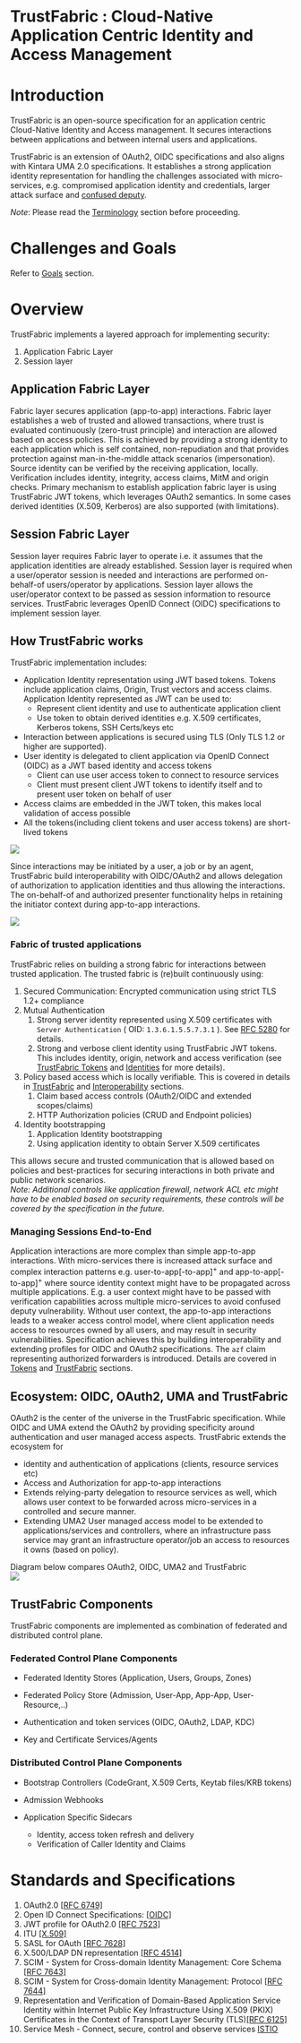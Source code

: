 # TrustFabric : Cloud-Native Application Centric Identity and Access Management

Introduction
============

TrustFabric is an open-source specification for an application centric Cloud-Native Identity and Access management. It secures interactions between applications and between internal users and applications.

TrustFabric is an extension of OAuth2, OIDC specifications and also aligns with Kintara UMA 2.0 specifications. It establishes a strong application identity representation for handling the challenges associated with micro-services, e.g. compromised application identity and credentials, larger attack surface and [confused deputy](https://en.wikipedia.org/wiki/Confused_deputy_problem).

*Note*: Please read the [Terminology](./Terminology.md) section before proceeding.

Challenges and Goals
===================
Refer to [Goals](./Goals.md) section.

Overview
========
TrustFabric implements a layered approach for implementing security:
1. Application Fabric Layer
1. Session layer

## Application Fabric Layer
Fabric layer secures application (app-to-app) interactions. Fabric layer establishes a web of trusted and allowed transactions, where trust is evaluated continuously (zero-trust principle) and interaction are allowed based on access policies. This is achieved by providing a strong identity to each application which is self contained, non-repudiation and that provides protection against man-in-the-middle attack scenarios (impersonation). Source identity can be verified by the receiving application, locally. Verification includes identity, integrity, access claims, MitM and origin checks. Primary mechanism to establish application fabric layer is using TrustFabric JWT tokens, which leverages OAuth2 semantics. In some cases derived identities (X.509, Kerberos) are also supported (with limitations).

## Session Fabric Layer
Session layer requires Fabric layer to operate i.e. it assumes that the application identities are already established. Session layer is required when a user/operator session is needed and interactions are performed on-behalf-of users/operator by applications. Session layer allows the user/operator context to be passed as session information to resource services. TrustFabric leverages OpenID Connect (OIDC) specifications to implement session layer.

How TrustFabric works
---------------------
TrustFabric implementation includes:
* Application Identity representation using JWT based tokens. Tokens include application claims, Origin, Trust vectors and access claims. Application Identity represented as JWT can be used to:
    * Represent client identity and use to authenticate application client
    * Use token to obtain derived identities e.g. X.509 certificates, Kerberos tokens, SSH Certs/keys etc
* Interaction between applications is secured using TLS (Only TLS 1.2 or higher are supported).
* User identity is delegated to client application via OpenID Connect (OIDC) as a JWT based identity and access tokens
    * Client can use user access token to connect to resource services
    * Client must present client JWT tokens to identify itself and to present user token on behalf of user
* Access claims are embedded in the JWT token, this makes local validation of access possible
* All the tokens(including client tokens and user access tokens) are short-lived tokens


![](./media/Application-overview.png)

Since interactions may be initiated by a user, a job or by an agent, TrustFabric build interoperability with OIDC/OAuth2 and allows delegation of authorization to application identities and thus allowing the interactions. The on-behalf-of and authorized presenter functionality helps in retaining the initiator context during app-to-app interactions.

![](./media/TrustFabric-UserSession.png)

### Fabric of trusted applications
TrustFabric relies on building a strong fabric for interactions between trusted application. The trusted fabric is (re)built continuously using:
1. Secured Communication: Encrypted communication using strict TLS 1.2+ compliance
1. Mutual Authentication
    1. Strong server identity represented using X.509 certificates with `Server Authentication` ( OID: `1.3.6.1.5.5.7.3.1` ). See [RFC 5280](https://tools.ietf.org/html/rfc5280) for details.
    1. Strong and verbose client identity using TrustFabric JWT tokens. This includes identity, origin, network and access verification (see [TrustFabric Tokens](./Tokens.md) and [Identities](./Identity.md) for more details).
1.  Policy based access which is locally verifiable. This is covered in details in [TrustFabric](./TrustFabric.md) and [Interoperability](./InterOp.md) sections.
    1. Claim based access controls (OAuth2/OIDC and extended scopes/claims)
    1. HTTP Authorization policies (CRUD and Endpoint policies)
1.  Identity bootstrapping
    1. Application Identity bootstrapping
    1. Using application identity to obtain Server X.509 certificates

This allows secure and trusted communication that is allowed based on policies and best-practices for securing interactions in both private and public network scenarios.   
*Note: Additional controls like application firewall, network ACL etc might have to be enabled based on security requirements, these controls will be covered by the specification in the future.*

### Managing Sessions End-to-End
Application interactions are more complex than simple app-to-app interactions. With micro-services there is increased attack surface and  complex interaction patterns e.g. user-to-app[-to-app]<sup>\+</sup> and app-to-app[-to-app]<sup>\+</sup> where source identity context might have to be propagated across multiple applications. E.g. a user context might have to be passed with verification capabilities across multiple micro-services to avoid confused deputy vulnerability. Without user context, the app-to-app interactions leads to a weaker access control model, where client application needs access to resources owned by all users, and may result in security vulnerabilities.
Specification achieves this by building interoperability and extending profiles for OIDC and OAuth2 specifications. The `azf` claim representing authorized forwarders is introduced. Details are covered in [Tokens](./Tokens.md) and [TrustFabric](./TrustFabric.md) sections.




Ecosystem: OIDC, OAuth2, UMA and TrustFabric
---------------------------------------

OAuth2 is the center of the universe in the TrustFabric specification. While OIDC and UMA extend the OAuth2 by providing specificity around authentication and user managed access aspects. TrustFabric extends the ecosystem for

- identity and authentication of applications (clients, resource services etc)
- Access and Authorization for app-to-app interactions
- Extends relying-party delegation to resource services as well, which allows user context to be forwarded across micro-services in a controlled and secure manner.
- Extending UMA2 User managed access model to be extended to applications/services and controllers, where an infrastructure pass service may grant an infrastructure operator/job an access to resources it owns (based on policy).

Diagram below compares OAuth2, OIDC, UMA2 and TrustFabric  
![](./media/Application-Compare.png)

TrustFabric Components
------------------------------------

TrustFabric components are implemented as combination of federated and distributed control plane.

### Federated Control Plane Components

-   Federated Identity Stores (Application, Users, Groups, Zones)

-   Federated Policy Store (Admission, User-App, App-App,
    User-Resource,..)

-   Authentication and token services (OIDC, OAuth2, LDAP, KDC)

-   Key and Certificate Services/Agents

### Distributed Control Plane Components

-   Bootstrap Controllers (CodeGrant, X.509 Certs, Keytab files/KRB tokens)

-   Admission Webhooks

-   Application Specific Sidecars 
    -   Identity, access token refresh and delivery
    -   Verification of Caller Identity and Claims

Standards and Specifications
============================

1.  OAuth2.0 [[RFC 6749]](https://tools.ietf.org/html/rfc6749)
1.  Open ID Connect Specifications: [[OIDC]](https://openid.net/developers/specs/)
1.  JWT profile for OAuth2.0 [[RFC 7523]](https://tools.ietf.org/html/rfc7523)
1.  ITU [[X.509]](https://www.itu.int/rec/T-REC-X.509/en)
1.  SASL for OAuth [[RFC 7628]](https://tools.ietf.org/html/rfc7628)
1.  X.500/LDAP DN representation [[RFC 4514]](https://tools.ietf.org/html/rfc4514)
1.  SCIM - System for Cross-domain Identity Management: Core Schema [[RFC 7643]](https://tools.ietf.org/html/rfc7643)
1.  SCIM - System for Cross-domain Identity Management: Protocol [[RFC 7644]](https://tools.ietf.org/html/rfc7644)
1.  Representation and Verification of Domain-Based Application Service
    Identity within Internet Public Key Infrastructure Using X.509 (PKIX)
    Certificates in the Context of Transport Layer Security (TLS)[[RFC 6125]](https://tools.ietf.org/html/rfc6125)
1.  Service Mesh - Connect, secure, control and observe services [ISTIO](https://www.istio.io)
